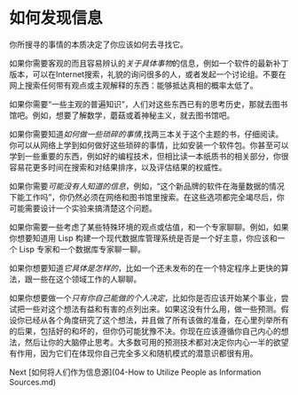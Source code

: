 # 如何发现信息
[//]: # (Version:1.0.0)
你所搜寻的事情的本质决定了你应该如何去寻找它。

如果你需要客观的而且容易辨认的*关于具体事物*的信息，例如一个软件的最新补丁版本，可以在Internet搜索，礼貌的询问很多的人，或者发起一个讨论组。不要在网上搜索任何带有观点或主观解释的东西：能够抵达真相的概率太低了。

如果你需要“一些主观的普遍知识”，人们对这些东西已有的思考历史，那就去图书馆吧。例如，想要了解数学，蘑菇或着神秘主义，就去图书馆吧。

如果你需要知道*如何做一些琐碎的事情*,找两三本关于这个主题的书，仔细阅读。你可以从网络上学到如何做好这些琐碎的事情，比如安装一个软件包。你甚至可以学到一些重要的东西，例如好的编程技术，但相比读一本纸质书的相关部分，你很容易花更多时间在搜索和对结果排序，以及评估结果的权威性。

如果你需要*可能没有人知道的信息*，例如，“这个新品牌的软件在海量数据的情况下能工作吗”，你仍然必须在网络和图书馆里搜索。在这些选项都完全竭尽后，你可能需要设计一个实验来搞清楚这个问题。

如果你需要一些考虑了某些特殊环境的观点或估值，和一个专家聊聊。例如，如果你想要知道用 Lisp 构建一个现代数据库管理系统是否是一个好主意，你应该和一个 Lisp 专家和一个数据库专家聊一聊。

如果你想要知道*它具体是怎样的*，比如一个还未发布的在一个特定程序上更快的算法，跟一些在这个领域工作的人聊聊。

如果你想要做一个*只有你自己能做的个人决定*，比如你是否应该开始某个事业，尝试把一些对这个想法有益和有害的点列出来。如果这没有什么用，做一些预测。假设你已经从各个角度研究了这个想法，并且做了所有该做的准备，在心里列举所有的后果，包括好的和坏的，但你仍可能犹豫不决。你现在应该遵循你自己内心的想法，然后让你的大脑停止思考。大多数可用的预测技术都对决定你内心一半的欲望有作用，因为它们在体现你自己完全多义和随机模式的潜意识都很有用。

Next [如何将人们作为信息源](04-How to Utilize People as Information Sources.md)
